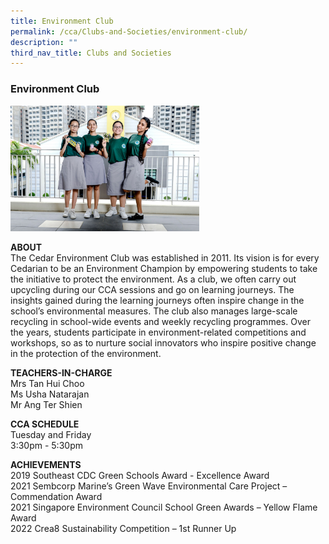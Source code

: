 ```yaml
---
title: Environment Club
permalink: /cca/Clubs-and-Societies/environment-club/
description: ""
third_nav_title: Clubs and Societies
---
```

### Environment Club

<img src="/images/cs3.png" style="width:60%">

**ABOUT**  
The Cedar Environment Club was established in 2011. Its vision is for every Cedarian to be an Environment Champion by empowering students to take the initiative to protect the environment. As a club, we often carry out upcycling during our CCA sessions and go on learning journeys. The insights gained during the learning journeys often inspire change in the school’s environmental measures. The club also manages large-scale recycling in school-wide events and weekly recycling programmes. Over the years, students participate in environment-related competitions and workshops, so as to nurture social innovators who inspire positive change in the protection of the environment.  
  
**TEACHERS-IN-CHARGE**  
Mrs Tan Hui Choo  
Ms Usha Natarajan  
Mr Ang Ter Shien  
  
**CCA SCHEDULE**  
Tuesday and Friday  
3:30pm - 5:30pm  
  
**ACHIEVEMENTS**  
2019 Southeast CDC Green Schools Award - Excellence Award  <br>
2021 Sembcorp Marine’s Green Wave Environmental Care Project – Commendation Award<br>
2021 Singapore Environment Council School Green Awards – Yellow Flame Award<br>
2022 Crea8 Sustainability Competition – 1st Runner Up